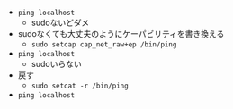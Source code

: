 - `ping localhost`
  - sudoないどダメ
- sudoなくても大丈夫のようにケーパビリティを書き換える
  - `sudo setcap cap_net_raw+ep /bin/ping`
- `ping localhost`
  - sudoいらない 
- 戻す
  - `sudo setcat -r /bin/ping`
- `ping localhost`
